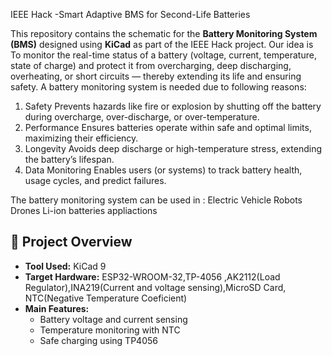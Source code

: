 IEEE Hack -Smart Adaptive BMS for Second-Life Batteries

This repository contains the schematic for the **Battery Monitoring System (BMS)** designed using **KiCad** as part of the IEEE Hack project.
Our idea is To monitor the real-time status of a battery (voltage, current, temperature, state of charge) and protect it from overcharging, 
deep discharging, overheating, or short circuits — thereby extending its life and ensuring safety.
A battery monitoring system is needed due to following reasons:
1. Safety
   Prevents hazards like fire or explosion by shutting off the battery during overcharge, over-discharge, or over-temperature.
2. Performance
  Ensures batteries operate within safe and optimal limits, maximizing their efficiency.
3. Longevity
  Avoids deep discharge or high-temperature stress, extending the battery’s lifespan.
4. Data Monitoring
  Enables users (or systems) to track battery health, usage cycles, and predict failures.

The battery monitoring system can be used in :
Electric Vehicle
Robots
Drones
Li-ion batteries appliactions
## 🧰 Project Overview

- **Tool Used:** KiCad 9
- **Target Hardware:** ESP32-WROOM-32,TP-4056 ,AK2112(Load Regulator),INA219(Current and voltage sensing),MicroSD Card, NTC(Negative Temperature Coeficient)
- **Main Features:**
  - Battery voltage and current sensing
  - Temperature monitoring with NTC
  - Safe charging using TP4056
